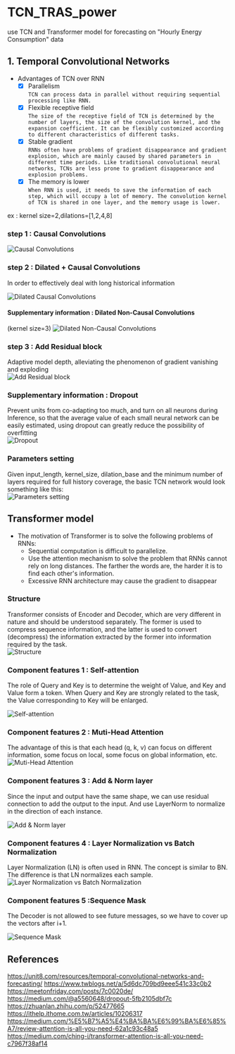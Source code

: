 # TCN_TRAS_power
use TCN and Transformer model for forecasting on "Hourly Energy Consumption" data
## 1. Temporal Convolutional Networks
* Advantages of TCN over RNN
  - [x] Parallelism  
    `TCN can process data in parallel without requiring sequential processing like RNN.`
  - [x] Flexible receptive field  
    `The size of the receptive field of TCN is determined by the number of layers, the size of the convolution kernel, and the expansion coefficient. It can be flexibly customized according to different characteristics of different tasks.`
  - [x] Stable gradient  
    `RNNs often have problems of gradient disappearance and gradient explosion, which are mainly caused by shared parameters in different time periods. Like traditional convolutional neural networks, TCNs are less prone to gradient disappearance and explosion problems.`
  - [x] The memory is lower  
    `When RNN is used, it needs to save the information of each step, which will occupy a lot of memory. The convolution kernel of TCN is shared in one layer, and the memory usage is lower.`  
    
 ex : kernel size=2,dilations=[1,2,4,8]
### step 1 : Causal Convolutions 
![Causal Convolutions]( https://pic1.xuehuaimg.com/proxy/csdn/https://img-blog.csdnimg.cn/2019082909091041.png?x-oss-process=image/watermark,type_ZmFuZ3poZW5naGVpdGk,shadow_10,text_aHR0cHM6Ly9ibG9nLmNzZG4ubmV0L0xlb25fd2ludGVy,size_16,color_FFFFFF,t_70 "Causal Convolutions")
### step 2 : Dilated + Causal Convolutions
In order to effectively deal with long historical information

![Dilated Causal Convolutions](https://pic1.xuehuaimg.com/proxy/csdn/https://img-blog.csdnimg.cn/20190829091941330.gif)
#### Supplementary information : Dilated Non-Causal Convolutions
(kernel size=3)
![Dilated Non-Causal Convolutions](https://pic1.xuehuaimg.com/proxy/csdn/https://img-blog.csdnimg.cn/20190829092541148.png?x-oss-process=image/watermark,type_ZmFuZ3poZW5naGVpdGk,shadow_10,text_aHR0cHM6Ly9ibG9nLmNzZG4ubmV0L0xlb25fd2ludGVy,size_16,color_FFFFFF,t_70)
### step 3 : Add Residual block
Adaptive model depth, alleviating the phenomenon of gradient vanishing and exploding  
![Add Residual block](https://pic1.xuehuaimg.com/proxy/csdn/https://img-blog.csdnimg.cn/20190829101302335.png?x-oss-process=image/watermark,type_ZmFuZ3poZW5naGVpdGk,shadow_10,text_aHR0cHM6Ly9ibG9nLmNzZG4ubmV0L0xlb25fd2ludGVy,size_16,color_FFFFFF,t_70)
### Supplementary information : Dropout
Prevent units from co-adapting too much, and turn on all neurons during Inference, so that the average value of each small neural network can be easily estimated, using dropout can greatly reduce the possibility of overfitting  
![Dropout](https://miro.medium.com/max/1400/1*yk0Eo4uYIk84Gu_INULcpg.png)
### Parameters setting
Given input_length, kernel_size, dilation_base and the minimum number of layers required for full history coverage, the basic TCN network would look something like this:  
![Parameters setting](https://unit8.com/wp-content/uploads/2021/07/image-43.png)
## Transformer model
* The motivation of Transformer is to solve the following problems of RNNs:
  * Sequential computation is difficult to parallelize.
  * Use the attention mechanism to solve the problem that RNNs cannot rely on long distances. The farther the words are, the harder it is to find each other's information.
  * Excessive RNN architecture may cause the gradient to disappear  
### Structure
Transformer consists of Encoder and Decoder, which are very different in nature and should be understood separately. The former is used to compress sequence information, and the latter is used to convert (decompress) the information extracted by the former into information required by the task.  
![Structure](https://miro.medium.com/max/746/1*6UnhXuD0hFzt7YBu1ONrcQ.png)
### Component features 1 : Self-attention
The role of Query and Key is to determine the weight of Value, and Key and Value form a token. When Query and Key are strongly related to the task, the Value corresponding to Key will be enlarged.  

![Self-attention](https://miro.medium.com/max/1400/1*fEzNWgidGdKx4Xez4C0_TQ.png)

### Component features 2 : Muti-Head Attention
The advantage of this is that each head (q, k, v) can focus on different information, some focus on local, some focus on global information, etc.  
![ Muti-Head Attention](https://miro.medium.com/max/1400/1*1AQLecxGvtjoKWBxLWj7PQ.png)

### Component features 3 : Add & Norm layer
Since the input and output have the same shape, we can use residual connection to add the output to the input. And use LayerNorm to normalize in the direction of each instance.  

![Add & Norm layer](https://miro.medium.com/max/1116/1*pTvOxquqbWusuu56UvHUhA.png)

### Component features 4 : Layer Normalization vs Batch Normalization
Layer Normalization (LN) is often used in RNN. The concept is similar to BN. The difference is that LN normalizes each sample.  
![Layer Normalization vs Batch Normalization](https://miro.medium.com/max/1400/0*oS4S5ffAoCd3qP6B.png)
### Component features 5 :Sequence Mask
The Decoder is not allowed to see future messages, so we have to cover up the vectors after i+1.  

![Sequence Mask](https://miro.medium.com/max/666/1*lGtVw1yq5YzpaQFCR0t6qg.png)

## References
 <https://unit8.com/resources/temporal-convolutional-networks-and-forecasting/>
 <https://www.twblogs.net/a/5d6dc709bd9eee541c33c0b2>  
 <https://meetonfriday.com/posts/7c0020de/>  
 <https://medium.com/@a5560648/dropout-5fb2105dbf7c>  
 <https://zhuanlan.zhihu.com/p/52477665>
 <https://ithelp.ithome.com.tw/articles/10206317>
 <https://medium.com/%E5%B7%A5%E4%BA%BA%E6%99%BA%E6%85%A7/review-attention-is-all-you-need-62a1c93c48a5>
 <https://medium.com/ching-i/transformer-attention-is-all-you-need-c7967f38af14>
